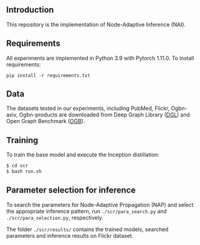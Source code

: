 ## Introduction
This repository is the implementation of Node-Adaptive Inference (NAI). 


## Requirements
All experiments are implemented in Python 3.9 with Pytorch 1.11.0.
To install requirements:

```setup
pip install -r requirements.txt
```

## Data

The datasets tested in our experiments, including PubMed, Flickr, Ogbn-axiv, Ogbn-products are downloaded from Deep Graph Library ([DGL](https://docs.dgl.ai/api/python/dgl.data.html)) and Open Graph Benchmark ([OGB](https://ogb.stanford.edu/docs/nodeprop/)).

## Training

To train the base model and execute the Inception distillation:

```bash
$ cd scr
$ bash run.sh
```

## Parameter selection for inference

To search the parameters for Node-Adaptive Propagation (NAP) and select the appropriate inference pattern, run `./scr/para_search.py` and `./scr/para_selection.py`, respectively.

The folder `./scr/results/` contains the trained models, searched parameters and inference results on Flickr dataset.